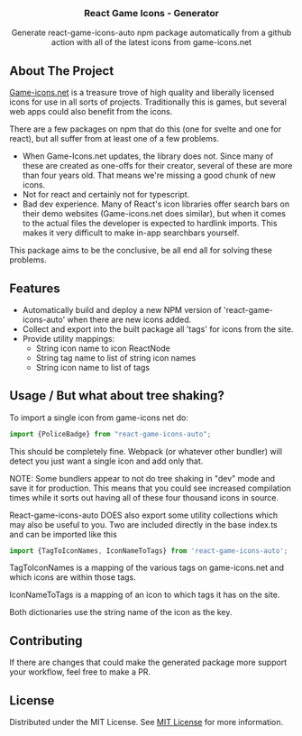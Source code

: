                         
<br/>
<div align="center">

<h3 align="center">React Game Icons - Generator</h3>
<p align="center">
Generate react-game-icons-auto npm package automatically from a github action with all of the latest icons from game-icons.net

  


</p>
</div>

 ## About The Project

[Game-icons.net](https://game-icons.net) is a treasure trove of high quality and liberally licensed icons for use in all sorts of projects. Traditionally this is games, but several web apps could also benefit from the icons.

There are a few packages on npm that do this (one for svelte and one for react), but all suffer from at least one of a few problems.
- When Game-Icons.net updates, the library does not. Since many of these are created as one-offs for their creator, several of these are more than four years old. That means we're missing a good chunk of new icons.
- Not for react and certainly not for typescript.
- Bad dev experience. Many of React's icon libraries offer search bars on their demo websites (Game-icons.net does similar), but when it comes to the actual files the developer is expected to hardlink imports. This makes it very difficult to make in-app searchbars yourself.

This package aims to be the conclusive, be all end all for solving these problems.

## Features
- Automatically build and deploy a new NPM version of 'react-game-icons-auto' when there are new icons added.
- Collect and export into the built package all 'tags' for icons from the site.
- Provide utility mappings:
  - String icon name to icon ReactNode
  - String tag name to list of string icon names
  - String icon name to list of tags



## Usage / But what about tree shaking?

To import a single icon from game-icons net do:

```typescript
import {PoliceBadge} from "react-game-icons-auto";
```
This should be completely fine. Webpack (or whatever other bundler) will detect you just want a single icon and add only that.

NOTE: Some bundlers appear to not do tree shaking in "dev" mode and save it for production. This means that you could see increased compilation times while it sorts out having all of these four thousand icons in source. 

React-game-icons-auto DOES also export some utility collections which may also be useful to you.
Two are included directly in the base index.ts and can be imported like this
```typescript
import {TagToIconNames, IconNameToTags} from 'react-game-icons-auto';
```
TagToIconNames is a mapping of the various tags on game-icons.net and which icons are within those tags.

IconNameToTags is a mapping of an icon to which tags it has on the site.

Both dictionaries use the string name of the icon as the key.
## Contributing

If there are changes that could make the generated package more support your workflow, feel free to make a PR. 
 ## License

Distributed under the MIT License. See [MIT License](https://opensource.org/licenses/MIT) for more information.
